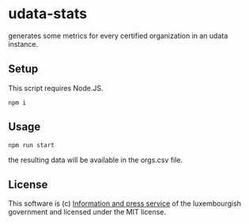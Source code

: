 udata-stats
===========

generates some metrics for every certified organization in an udata instance.

## Setup
This script requires Node.JS.

```
npm i
```

## Usage

```
npm run start
```

the resulting data will be available in the orgs.csv file.

## License
This software is (c) [Information and press service](https://sip.gouvernement.lu/en.html) of the luxembourgish government and licensed under the MIT license.